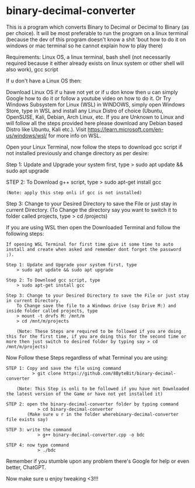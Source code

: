 # binary-decimal-converter
This is a program which converts Binary to Decimal or Decimal to Binary (as per choice).
It will be most preferable to run the program on a linux terminal 
(because the dev of this program doesn't know a shit 'bout how to do it on windows or mac terminal
so he cannot explain how to play there)

Requirements: Linux OS, a linux terminal, bash shell (not necessarily required because it either already exists 
              on linux system or other shell will also work), gcc script

If u don't have a Linux OS then:

Download Linux OS if u have not yet or if u don know then u can simply Google how to do it or follow a youtube video on how to do it.
Or Try Windows Subsystem for Linux (WSL) in WINDOWS, simply open Windows Store, type in WSL and install any Linux Distro of choice (Ubuntu, OpenSUSE, Kali, Debian, Arch Linux, etc. If you are Unknown to Linux and will follow all the steps provided here please download any Debian based Distro like Ubuntu, Kali etc.). Visit https://learn.microsoft.com/en-us/windows/wsl/ for more info on WSL.

Open your Linux Terminal, now follow the steps to download gcc script if not installed previously and change directory as per desire:

  Step 1: Update and Upgrade your system first, type
		      > sudo apt update && sudo apt upgrade

  STEP 2: To Download g++ script, type
		      > sudo apt-get install gcc
				
	(Note: apply this step onli if gcc is not installed)
		
  Step 3: Change to your Desired Directory to save the File or just stay in current Directory.
		      (To Change the directory say you want to switch it to folder called projects, type > cd /projects)
				
If you are using WSL then open the Downloaded Terminal and follow the following steps:

	If opening WSL Terminal for first time give it some time to auto install and create when asked and remember dont forget the password ;).

	Step 1: Update and Upgrade your system first, type
		> sudo apt update && sudo apt upgrade
				
	Step 2: To Download gcc script, type
		> sudo apt-get install gcc
				
	Step 3: Change to your Desired Directory to save the File or just stay in current Directory.
		To Change save the file to a Windows drive (say Drive M:) and inside folder called projects, type
		> mount -t drvfs M: /mnt/m
		> cd /mnt/m/projects
		
		(Note: These Steps are required to be followed if you are doing this for the first time, if you are doing this for the second time or more then just switch to desired folder by typing say > cd /mnt/m/projects)
		
		
Now Follow these Steps regardless of what Terminal you are using:

  	STEP 1: Copy and save the file using command 
	          > git clone https://github.com/8ByteBit/binary-decimal-converter
		
		(Note: This Step is onli to be followed if you have not Downloaded the latest version of the Game or have not yet installed it)

    STEP 2: open the binary-decimal-converter folder by typing command 
		        > cd binary-decimal-converter
            (Make sure u r in the folder wherebinary-decimal-converter file exists say) 

    STEP 3: write the command 
		        > g++ binary-decimal-converter.cpp -o bdc
         
    STEP 4: now type command 
		        > ./bdc
        
Remember if you stumble upon any problem there's Google for help or even better, ChatGPT.        

Now make sure u enjoy tweaking <3!!!
